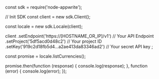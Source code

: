 const sdk = require('node-appwrite');

// Init SDK
const client = new sdk.Client();

const locale = new sdk.Locale(client);

client
    .setEndpoint('https://[HOSTNAME_OR_IP]/v1') // Your API Endpoint
    .setProject('5df5acd0d48c2') // Your project ID
    .setKey('919c2d18fb5d4...a2ae413da83346ad2') // Your secret API key
;

const promise = locale.listCurrencies();

promise.then(function (response) {
    console.log(response);
}, function (error) {
    console.log(error);
});